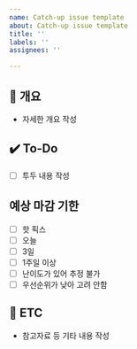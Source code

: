 ```yaml
---
name: Catch-up issue template
about: Catch-up issue template
title: ''
labels: ''
assignees: ''

---
```


## 📝 개요
- 자세한 개요 작성

## ✔️ To-Do
- [ ] 투두 내용 작성

## 예상 마감 기한
- [ ] 핫 픽스
- [ ] 오늘
- [ ] 3일
- [ ] 1주일 이상
- [ ] 난이도가 있어 추정 불가
- [ ] 우선순위가 낮아 고려 안함

## 👀 ETC
- 참고자료 등 기타 내용 작성
